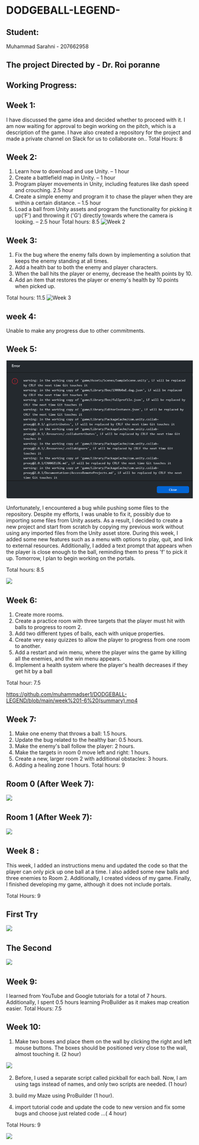 # DODGEBALL-LEGEND-

## Student:
Muhammad Sarahni - 207662958

## The project Directed by - **Dr. Roi poranne**
## Working Progress:

## Week 1:
I have discussed the game idea and decided whether to proceed with it. I am now waiting for approval to begin working on the pitch, which is a description of the game. I have also created a repository for the project and made a private channel on Slack for us to collaborate on..
Total Hours: 8
## Week 2:
1.	Learn how to download and use Unity.  – 1 hour
2.	Create a battlefield map in Unity. – 1 hour
3.	Program player movements in Unity, including features like dash speed and crouching. 2.5 hour
4.	Create a simple enemy and program it to chase the player when they are within a certain distance. – 1.5 hour
5.	Load a ball from Unity assets and program the functionality for picking it up('F') and throwing it ('G') directly towards where the camera is looking. – 2.5 hour
Total hours: 8.5
![Week 2](https://github.com/muhammadser1/DODGEBALL-LEGEND/blob/main/week2.gif)


## Week 3:
1.	Fix the bug where the enemy falls down by implementing a solution that keeps the enemy standing at all times.
2.	Add a health bar to both the enemy and player characters.
3.	When the ball hits the player or enemy, decrease the health points by 10.
4.	Add an item that restores the player or enemy's health by 10 points when picked up.

Total hours: 11.5
![Week 3](https://github.com/muhammadser1/DODGEBALL-LEGEND/blob/main/week3.gif)

## week 4:
Unable to make any progress due to other commitments.

## Week 5:

![](https://github.com/muhammadser1/DODGEBALL-LEGEND/blob/main/BUG.png)


Unfortunately, I encountered a bug while pushing some files to the repository. Despite my efforts, I was unable to fix it, possibly due to importing some files from Unity assets. As a result, I decided to create a new project and start from scratch by copying my previous work without using any imported files from the Unity asset store. During this week, I added some new features such as a menu with options to play, quit, and link to external resources. Additionally, I added a text prompt that appears when the player is close enough to the ball, reminding them to press 'f' to pick it up. Tomorrow, I plan to begin working on the portals.

Total hours: 8.5

![](https://github.com/muhammadser1/DODGEBALL-LEGEND/blob/main/Week%205.gif)


## Week 6:
1. Create more rooms.
2. Create a practice room with three targets that the player must hit with balls to progress to room 2.
3. Add two different types of balls, each with unique properties.
4. Create very easy quizzes to allow the player to progress from one room to another.
5. Add a restart and win menu, where the player wins the game by killing all the enemies, and the win menu appears.
6. Implement a health system where the player's health decreases if they get hit by a ball

Total hour: 7.5 

https://github.com/muhammadser1/DODGEBALL-LEGEND/blob/main/week%201-6%20(summary).mp4                                                                      


## Week 7:
1. Make one enemy that throws a ball: 1.5 hours.
2. Update the bug related to the healthy bar: 0.5 hours.
3. Make the enemy's ball follow the player: 2 hours.
4. Make the targets in room 0 move left and right: 1 hours.
5. Create a new, larger room 2 with additional obstacles: 3 hours.
6. Adding a healing zone 1 hours.
Total hours: 9

## Room 0 (After Week 7):

![](https://github.com/muhammadser1/DODGEBALL-LEGEND/blob/main/Week%207(Making%20the%20enemy%20throw%20balls)/Rooms/Room_0%20%20.gif)

## Room 1 (After Week 7):

![](https://github.com/muhammadser1/DODGEBALL-LEGEND/blob/main/Week%207(Making%20the%20enemy%20throw%20balls)/Rooms/Room_1.gif)


## Week 8 :
This week, I added an instructions menu and updated the code so that the player can only pick up one ball at a time. I also added some new balls and three enemies to Room 2. Additionally, I created videos of my game. Finally, I finished developing my game, although it does not include portals.

Total Hours: 9

## First Try
![](https://github.com/muhammadser1/DODGEBALL-LEGEND/blob/main/Week%208%20(finish%20game%20without%20Portals)/11.gif)

## The Second 

![](https://github.com/muhammadser1/DODGEBALL-LEGEND/blob/main/Week%208%20(finish%20game%20without%20Portals)/22.gif)

## Week 9:

I learned from YouTube and Google tutorials for a total of 7 hours. Additionally, I spent 0.5 hours learning ProBuilder as it makes map creation easier.
Total Hours: 7.5

## Week 10:

1. Make two boxes and place them on the wall by clicking the right and left mouse buttons. The boxes should be positioned very close to the wall, almost touching it. (2 hour)

![](https://github.com/muhammadser1/DODGEBALL-LEGEND/blob/main/week%2010(1).gif)

2. Before, I used a separate script called pickball for each ball. Now, I am using tags instead of names, and only two scripts are needed. 
(1 hour)

3. build my Maze using ProBuilder (1 hour).

4. import tutorial code and update the code to new version and fix some bugs and choose just related code ...( 4 hour)

Total Hours: 9

![](https://github.com/muhammadser1/DODGEBALL-LEGEND/blob/main/week%2010(2).gif)
